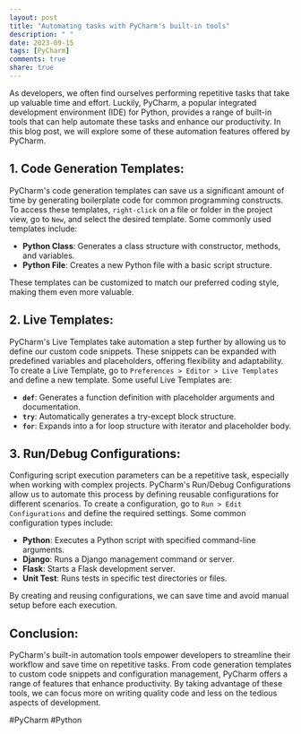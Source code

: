 ```yaml
---
layout: post
title: "Automating tasks with PyCharm's built-in tools"
description: " "
date: 2023-09-15
tags: [PyCharm]
comments: true
share: true
---
```


As developers, we often find ourselves performing repetitive tasks that take up valuable time and effort. Luckily, PyCharm, a popular integrated development environment (IDE) for Python, provides a range of built-in tools that can help automate these tasks and enhance our productivity. In this blog post, we will explore some of these automation features offered by PyCharm.

## 1. Code Generation Templates:

PyCharm's code generation templates can save us a significant amount of time by generating boilerplate code for common programming constructs. To access these templates, `right-click` on a file or folder in the project view, go to `New`, and select the desired template. Some commonly used templates include:

- **Python Class**: Generates a class structure with constructor, methods, and variables.
- **Python File**: Creates a new Python file with a basic script structure.

These templates can be customized to match our preferred coding style, making them even more valuable.

## 2. Live Templates:

PyCharm's Live Templates take automation a step further by allowing us to define our custom code snippets. These snippets can be expanded with predefined variables and placeholders, offering flexibility and adaptability. To create a Live Template, go to `Preferences > Editor > Live Templates` and define a new template. Some useful Live Templates are:

- **`def`**: Generates a function definition with placeholder arguments and documentation.
- **`try`**: Automatically generates a try-except block structure.
- **`for`**: Expands into a for loop structure with iterator and placeholder body.

## 3. Run/Debug Configurations:

Configuring script execution parameters can be a repetitive task, especially when working with complex projects. PyCharm's Run/Debug Configurations allow us to automate this process by defining reusable configurations for different scenarios. To create a configuration, go to `Run > Edit Configurations` and define the required settings. Some common configuration types include:

- **Python**: Executes a Python script with specified command-line arguments.
- **Django**: Runs a Django management command or server.
- **Flask**: Starts a Flask development server.
- **Unit Test**: Runs tests in specific test directories or files.

By creating and reusing configurations, we can save time and avoid manual setup before each execution.

## Conclusion:

PyCharm's built-in automation tools empower developers to streamline their workflow and save time on repetitive tasks. From code generation templates to custom code snippets and configuration management, PyCharm offers a range of features that enhance productivity. By taking advantage of these tools, we can focus more on writing quality code and less on the tedious aspects of development.

\#PyCharm #Python